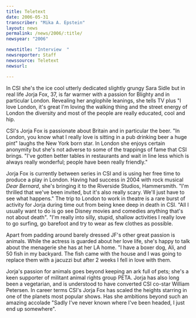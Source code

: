 ```yaml
---
title: Teletext
date: 2006-05-31
transcriber: "Mika A. Epstein"
layout: news
permalink: /news/2006/:title/
newsyear: "2006"

newstitle: "Interview  "
newsreporter: Staff
newssource: Teletext
newsurl:

---
```


In CSI she's the ice cool utterly dedicated slightly grungy Sara Sidle but in real life Jorja Fox, 37, is far warmer with a passion for Blighty and in particular London. Revealing her anglophile leanings, she tells TV plus "I love London, it's great I'm loving the walking thing and the street energy of London the diversity and most of the people are really educated, cool and hip.

CSI's Jorja Fox is passionate about Britain and in particular the beer. "In London, you know what I really love is sitting in a pub drinking beer a huge pint" laughs the New York born star. In London she enjoys certain anonymity but she's not adverse to some of the trappings of fame that CSI brings. "I've gotten better tables in restaurants and wait in line less which is always really wonderful; people have been really friendly."

Jorja Fox is currently between series in CSI and is using her free time to produce a play in London. Having had success in 2004 with rock musical *Dear Bernard*, she's bringing it to the Riverside Studios, Hammersmith. "I'm thrilled that we've been invited, but it's also really scary. We'll just have to see what happens." The trip to London to work in theatre is a rare burst of activity for Jorja during time out from being knee deep in death in CSI. "All I usually want to do is go see Disney movies and comedies anything that's not about death". "I'm really into silly, stupid, shallow activities I really love to go surfing, go barefoot and try to wear as few clothes as possible.

Apart from padding around barely dressed JF's other great passion is animals. While the actress is guarded about her love life, she's happy to talk about the menagerie she has at her LA home. "I have a boxer dog, Ali, and 50 fish in my backyard. The fish came with the house and I was going to replace them with a jacuzzi but after 2 weeks I fell in love with them.

Jorja's passion for animals goes beyond keeping an ark full of pets; she's a keen supporter of militant animal rights group PETA. Jorja has also long been a vegetarian, and is understood to have converted CSI co-star William Petersen. In career terms CSI's Jorja Fox has scaled the heights starring in one of the planets most popular shows. Has she ambitions beyond such an amazing accolade "Sadly I've never known where I've been headed, I just end up somewhere".
